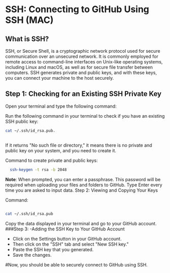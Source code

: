 # SSH: Connecting to GitHub Using SSH (MAC)

## What is SSH?

SSH, or Secure Shell, is a cryptographic network protocol used for secure communication over an unsecured network. It is commonly employed for remote access to command-line interfaces on Unix-like operating systems, including Linux and macOS, as well as for secure file transfer between computers. SSH generates private and public keys, and with these keys, you can connect your machine to the host securely.

## Step 1: Checking for an Existing SSH Private Key

Open your terminal and type the following command:

Run the following command in your terminal to check if you have an existing SSH public key:  
```bash
cat ~/.ssh/id_rsa.pub.
```
##
If it returns "No such file or directory," it means there is no private and public key on your system, and you need to create it.

Command to create private and public keys:
```bash
  ssh-keygen -t rsa -b 2048
```

**Note**: When prompted, you can enter a passphrase. This password will be required when uploading your files and folders to GitHub. Type Enter every time you are asked to input data.
Step 2: Viewing and Copying Your Keys

Command:

```bash

cat ~/.ssh/id_rsa.pub
```
Copy the data displayed in your terminal and go to your GitHub account.
###Step 3: 
-Adding the SSH Key to Your GitHub Account
- Click on the Settings button in your GitHub account.
- Then click on the "SSH" tab and select "New SSH key."
- Paste the SSH key that you generated.
- Save the changes.

#Now, you should be able to securely connect to GitHub using SSH.



